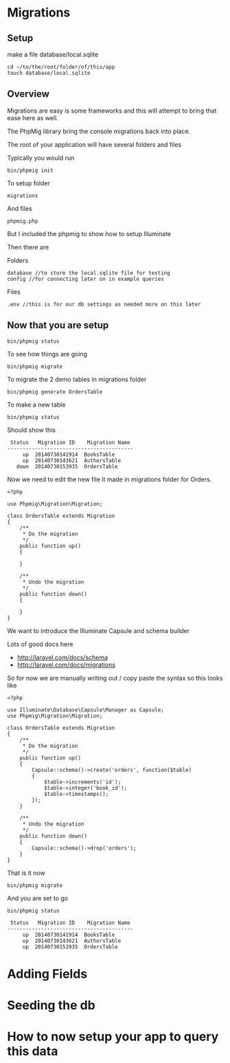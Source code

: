 # Migrations

## Setup

make a file database/local.sqlite

~~~
cd ~/to/the/root/folder/of/this/app
touch database/local.sqlite
~~~~

## Overview

Migrations are easy is some frameworks and this will attempt to bring that ease here as well.

The PhpMig library bring the console migrations back into place.

The root of your application will have several folders and files

Typically you would run

~~~
bin/phpmig init
~~~

To setup folder

~~~
migrations
~~~

And files

~~~
phpmig.php
~~~~

But I included the phpmig to show how to setup Illuminate

Then there are

Folders

~~~
database //to store the local.sqlite file for testing
config //for connecting later on in example queries
~~~

Files

~~~
.env //this is for our db settings as needed more on this later
~~~


## Now that you are setup

~~~
bin/phpmig status
~~~

To see how things are going

~~~
bin/phpmig migrate
~~~

To migrate the 2 demo tables in migrations folder

~~~
bin/phpmig generate OrdersTable
~~~

To make a new table


~~~
bin/phpmig status
~~~

Should show this

~~~
 Status   Migration ID    Migration Name
-----------------------------------------
     up  20140730141914  BooksTable
     up  20140730143621  AuthorsTable
   down  20140730153935  OrdersTable
~~~~

Now we need to edit the new file it made in migrations folder for Orders.

~~~
<?php

use Phpmig\Migration\Migration;

class OrdersTable extends Migration
{
    /**
     * Do the migration
     */
    public function up()
    {

    }

    /**
     * Undo the migration
     */
    public function down()
    {

    }
}
~~~

We want to introduce the Illuminate Capsule and schema builder

Lots of good docs here

  * http://laravel.com/docs/schema
  * http://laravel.com/docs/migrations

So for now we are manually writing out / copy paste the syntax so this looks like

~~~
<?php

use Illuminate\Database\Capsule\Manager as Capsule;
use Phpmig\Migration\Migration;

class OrdersTable extends Migration
{
    /**
     * Do the migration
     */
    public function up()
    {
        Capsule::schema()->create('orders', function($table)
        {
            $table->increments('id');
            $table->integer('book_id');
            $table->timestamps();
        });
    }

    /**
     * Undo the migration
     */
    public function down()
    {
        Capsule::schema()->drop('orders');
    }
}
~~~

That is it now

~~~
bin/phpmig migrate
~~~

And you are set to go

~~~
bin/phpmig status

 Status   Migration ID    Migration Name
-----------------------------------------
     up  20140730141914  BooksTable
     up  20140730143621  AuthorsTable
     up  20140730153935  OrdersTable
~~~


# Adding Fields

# Seeding the db

# How to now setup your app to query this data